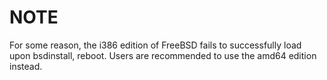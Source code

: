 # NOTE

For some reason, the i386 edition of FreeBSD fails to successfully load upon bsdinstall, reboot. Users are recommended to use the amd64 edition instead.
